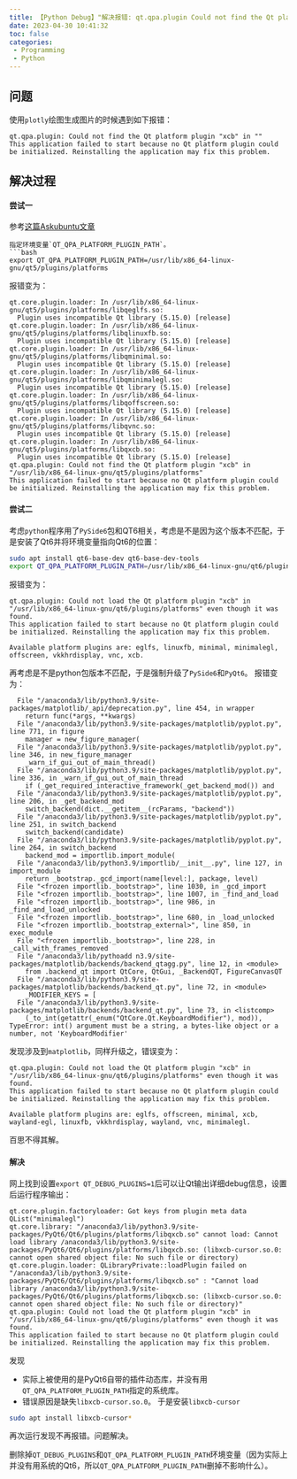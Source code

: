 ```yaml
---
title: 【Python Debug】"解决报错: qt.qpa.plugin Could not find the Qt platform plugin \"xcb\" in \"\""
date: 2023-04-30 10:41:32
toc: false
categories: 
 - Programming
 - Python
---
```


## 问题

使用`plotly`绘图生成图片的时候遇到如下报错：
```
qt.qpa.plugin: Could not find the Qt platform plugin "xcb" in ""
This application failed to start because no Qt platform plugin could be initialized. Reinstalling the application may fix this problem.
```

## 解决过程

#### 尝试一
参考[这篇Askubuntu文章](https://askubuntu.com/questions/1228495/cannot-open-qcreator-qt-qpa-plugin-could-not-find-the-qt-platform-plugin-xcb)
```
指定环境变量`QT_QPA_PLATFORM_PLUGIN_PATH`。
```bash
export QT_QPA_PLATFORM_PLUGIN_PATH=/usr/lib/x86_64-linux-gnu/qt5/plugins/platforms
```
报错变为：
```
qt.core.plugin.loader: In /usr/lib/x86_64-linux-gnu/qt5/plugins/platforms/libqeglfs.so:
  Plugin uses incompatible Qt library (5.15.0) [release]
qt.core.plugin.loader: In /usr/lib/x86_64-linux-gnu/qt5/plugins/platforms/libqlinuxfb.so:
  Plugin uses incompatible Qt library (5.15.0) [release]
qt.core.plugin.loader: In /usr/lib/x86_64-linux-gnu/qt5/plugins/platforms/libqminimal.so:
  Plugin uses incompatible Qt library (5.15.0) [release]
qt.core.plugin.loader: In /usr/lib/x86_64-linux-gnu/qt5/plugins/platforms/libqminimalegl.so:
  Plugin uses incompatible Qt library (5.15.0) [release]
qt.core.plugin.loader: In /usr/lib/x86_64-linux-gnu/qt5/plugins/platforms/libqoffscreen.so:
  Plugin uses incompatible Qt library (5.15.0) [release]
qt.core.plugin.loader: In /usr/lib/x86_64-linux-gnu/qt5/plugins/platforms/libqvnc.so:
  Plugin uses incompatible Qt library (5.15.0) [release]
qt.core.plugin.loader: In /usr/lib/x86_64-linux-gnu/qt5/plugins/platforms/libqxcb.so:
  Plugin uses incompatible Qt library (5.15.0) [release]
qt.qpa.plugin: Could not find the Qt platform plugin "xcb" in "/usr/lib/x86_64-linux-gnu/qt5/plugins/platforms"
This application failed to start because no Qt platform plugin could be initialized. Reinstalling the application may fix this problem.
```

#### 尝试二
考虑`python`程序用了`PySide6`包和QT6相关，考虑是不是因为这个版本不匹配，于是安装了Qt6并将环境变量指向Qt6的位置：
```bash
sudo apt install qt6-base-dev qt6-base-dev-tools
export QT_QPA_PLATFORM_PLUGIN_PATH=/usr/lib/x86_64-linux-gnu/qt6/plugins/platforms
```
报错变为：
```
qt.qpa.plugin: Could not load the Qt platform plugin "xcb" in "/usr/lib/x86_64-linux-gnu/qt6/plugins/platforms" even though it was found.
This application failed to start because no Qt platform plugin could be initialized. Reinstalling the application may fix this problem.

Available platform plugins are: eglfs, linuxfb, minimal, minimalegl, offscreen, vkkhrdisplay, vnc, xcb.
```

再考虑是不是python包版本不匹配，于是强制升级了`PySide6`和`PyQt6`。
报错变为：
```
  File "/anaconda3/lib/python3.9/site-packages/matplotlib/_api/deprecation.py", line 454, in wrapper
    return func(*args, **kwargs)
  File "/anaconda3/lib/python3.9/site-packages/matplotlib/pyplot.py", line 771, in figure
    manager = new_figure_manager(
  File "/anaconda3/lib/python3.9/site-packages/matplotlib/pyplot.py", line 346, in new_figure_manager
    _warn_if_gui_out_of_main_thread()
  File "/anaconda3/lib/python3.9/site-packages/matplotlib/pyplot.py", line 336, in _warn_if_gui_out_of_main_thread
    if (_get_required_interactive_framework(_get_backend_mod()) and
  File "/anaconda3/lib/python3.9/site-packages/matplotlib/pyplot.py", line 206, in _get_backend_mod
    switch_backend(dict.__getitem__(rcParams, "backend"))
  File "/anaconda3/lib/python3.9/site-packages/matplotlib/pyplot.py", line 251, in switch_backend
    switch_backend(candidate)
  File "/anaconda3/lib/python3.9/site-packages/matplotlib/pyplot.py", line 264, in switch_backend
    backend_mod = importlib.import_module(
  File "/anaconda3/lib/python3.9/importlib/__init__.py", line 127, in import_module
    return _bootstrap._gcd_import(name[level:], package, level)
  File "<frozen importlib._bootstrap>", line 1030, in _gcd_import
  File "<frozen importlib._bootstrap>", line 1007, in _find_and_load
  File "<frozen importlib._bootstrap>", line 986, in _find_and_load_unlocked
  File "<frozen importlib._bootstrap>", line 680, in _load_unlocked
  File "<frozen importlib._bootstrap_external>", line 850, in exec_module
  File "<frozen importlib._bootstrap>", line 228, in _call_with_frames_removed
  File "/anaconda3/lib/pythoadd n3.9/site-packages/matplotlib/backends/backend_qtagg.py", line 12, in <module>
    from .backend_qt import QtCore, QtGui, _BackendQT, FigureCanvasQT
  File "/anaconda3/lib/python3.9/site-packages/matplotlib/backends/backend_qt.py", line 72, in <module>
    _MODIFIER_KEYS = [
  File "/anaconda3/lib/python3.9/site-packages/matplotlib/backends/backend_qt.py", line 73, in <listcomp>
    (_to_int(getattr(_enum("QtCore.Qt.KeyboardModifier"), mod)),
TypeError: int() argument must be a string, a bytes-like object or a number, not 'KeyboardModifier'

```
发现涉及到`matplotlib`，同样升级之，错误变为：
```
qt.qpa.plugin: Could not load the Qt platform plugin "xcb" in "/usr/lib/x86_64-linux-gnu/qt6/plugins/platforms" even though it was found.
This application failed to start because no Qt platform plugin could be initialized. Reinstalling the application may fix this problem.

Available platform plugins are: eglfs, offscreen, minimal, xcb, wayland-egl, linuxfb, vkkhrdisplay, wayland, vnc, minimalegl.
```
百思不得其解。

#### 解决
网上找到设置`export QT_DEBUG_PLUGINS=1`后可以让Qt输出详细debug信息，设置后运行程序输出：
```
qt.core.plugin.factoryloader: Got keys from plugin meta data QList("minimalegl")
qt.core.library: "/anaconda3/lib/python3.9/site-packages/PyQt6/Qt6/plugins/platforms/libqxcb.so" cannot load: Cannot load library /anaconda3/lib/python3.9/site-packages/PyQt6/Qt6/plugins/platforms/libqxcb.so: (libxcb-cursor.so.0: cannot open shared object file: No such file or directory)
qt.core.plugin.loader: QLibraryPrivate::loadPlugin failed on "/anaconda3/lib/python3.9/site-packages/PyQt6/Qt6/plugins/platforms/libqxcb.so" : "Cannot load library /anaconda3/lib/python3.9/site-packages/PyQt6/Qt6/plugins/platforms/libqxcb.so: (libxcb-cursor.so.0: cannot open shared object file: No such file or directory)"
qt.qpa.plugin: Could not load the Qt platform plugin "xcb" in "/usr/lib/x86_64-linux-gnu/qt6/plugins/platforms" even though it was found.
This application failed to start because no Qt platform plugin could be initialized. Reinstalling the application may fix this problem.
```
发现
- 实际上被使用的是PyQt6自带的插件动态库，并没有用`QT_QPA_PLATFORM_PLUGIN_PATH`指定的系统库。
- 错误原因是缺失`libxcb-cursor.so.0`。
于是安装`libxcb-cursor`
```bash
sudo apt install libxcb-cursor*
```
再次运行发现不再报错。问题解决。

删除掉`QT_DEBUG_PLUGINS`和`QT_QPA_PLATFORM_PLUGIN_PATH`环境变量（因为实际上并没有用系统的Qt6，所以`QT_QPA_PLATFORM_PLUGIN_PATH`删掉不影响什么）。
